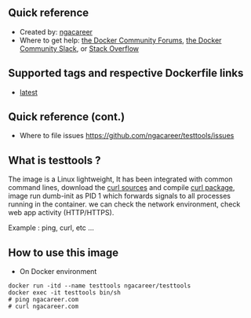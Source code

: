 ## Quick reference
- Created by: <a href="https://github.com/ngacareer">ngacareer</a>
- Where to get help: <a href="https://forums.docker.com/">the Docker Community Forums</a>, <a href="https://dockr.ly/slack">the Docker Community Slack</a>, or <a href="https://stackoverflow.com/search?tab=newest&amp;q=docker">Stack Overflow</a>

## Supported tags and respective Dockerfile links
- <a href="https://github.com/ngacareer/testtools/blob/main/Dockerfile">latest</a>

## Quick reference (cont.)
- Where to file issues <a href="https://github.com/ngacareer/testtools/issues">https://github.com/ngacareer/testtools/issues</a>

## What is testtools ? 

The image is a Linux lightweight, It has been integrated with common command lines, download the <a href="https://curl.haxx.se/download.html">curl sources</a> and compile <a href="https://curl.haxx.se/download.html">curl package</a>, image run dumb-init as PID 1 which forwards signals to all processes running in the container. we can check the network environment, check web app activity (HTTP/HTTPS).

Example : ping, curl, etc ...

## How to use this image
- On Docker environment 
```
docker run -itd --name testtools ngacareer/testtools
docker exec -it testtools bin/sh
# ping ngacareer.com
# curl ngacareer.com
 ```
